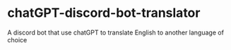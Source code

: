 # chatGPT-discord-bot-translator
A discord bot that use chatGPT to translate English to another language of choice
